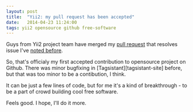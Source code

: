 ```yaml
---
layout: post
title:  "Yii2: my pull request has been accepted"
date:   2014-04-23 11:24:00
tags: yii2 opensource github free-software
---	
```


Guys from Yii2 project team have merged my [pull request][pull-request-3164] that resolves issue I've [noted before][issue-3154]. 

So, that's officialy my first accepted contribution to opensource project on Github. There was minor bugfixing in [Tagsistant][tagsistant-site] before, but that was too minor to be a contibution, I think.

It can be just a few lines of code, but for me it's a kind of breakthrough - to be a part of crowd building cool free software.

Feels good. I hope, I'll do it more.

[pull-request-3164]: https://github.com/yiisoft/yii2/pull/3164
[issue-3154]: https://github.com/yiisoft/yii2/issues/3154
[tagsitatnt-site]: http://tagsistant.net/